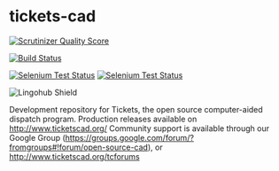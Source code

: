 tickets-cad
===========
[![Scrutinizer Quality Score](https://scrutinizer-ci.com/g/khoegenauer/tickets-cad/badges/quality-score.png?s=72bee213415086aea5fc5557e7cc7941b072bfe4)](https://scrutinizer-ci.com/g/khoegenauer/tickets-cad/)

[![Build Status](https://travis-ci.org/khoegenauer/tickets-cad.png)](https://travis-ci.org/khoegenauer/tickets-cad)


[![Selenium Test Status](https://saucelabs.com/buildstatus/khoegenauer)](https://saucelabs.com/u/khoegenauer)
[![Selenium Test Status](https://saucelabs.com/browser-matrix/khoegenauer.svg)](https://saucelabs.com/u/khoegenauer)  


![Lingohub Shield](https://lingohub.com/khoegenauer/tickets-cad/shield_454fb697-c7fc-43d6-ad4d-aeef5151159b.png "Lingohub Shield")

  Development repository for Tickets, the open source computer-aided dispatch program. 
  Production releases available on http://www.ticketscad.org/
  Community support is available through our Google Group (https://groups.google.com/forum/?fromgroups#!forum/open-source-cad), or http://www.ticketscad.org/tcforums
  
